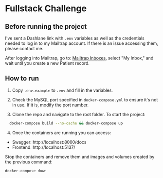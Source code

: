 # Fullstack Challenge

## Before running the project

I've sent a Dashlane link with `.env` variables as well as the credentials needed to log in to my Mailtrap account. If there is an issue accessing them, please contact me.

After logging into Mailtrap, go to: [Mailtrap Inboxes](https://mailtrap.io/inboxes), select "My Inbox," and wait until you create a new Patient record.

## How to run

1. Copy `.env.example` to `.env` and fill in the variables.

2. Check the MySQL port specified in `docker-compose.yml` to ensure it's not in use. If it is, modify the port number.

3. Clone the repo and navigate to the root folder. To start the project:

```sh
  docker-compose build --no-cache && docker-compose up
```

4. Once the containers are running you can access:

- Swagger: http://localhost:8000/docs
- Frontend: http://localhost:5137/

Stop the containers and remove them and images and volumes created by the previous command:

```sh
docker-compose down
```
